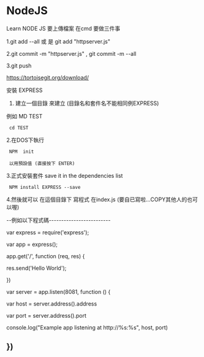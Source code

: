 # NodeJS
Learn NODE JS 
要上傳檔案 在cmd 要做三件事 

1.git add --all 或 是 git add "httpserver.js"

2.git commit -m "httpserver.js" , git commit -m --all

3.git push

https://tortoisegit.org/download/


安裝 EXPRESS 
1. 建立一個目錄 來建立  (目錄名和套件名不能相同例EXPRESS)

例如 MD TEST

     cd TEST
     
2.在DOS下執行      

     NPM  init 
     
     以用預設值 (直接按下 ENTER)
     
3.正式安裝套件 save it in the dependencies list

     NPM install EXPRESS --save
     
4.然後就可以 在這個目錄下 寫程式 在index.js (要自已寫啦...COPY其他人的也可以喔)

--例如以下程式碼-------------------------

var express = require('express');

var app = express();


app.get('/', function (req, res) {

   res.send('Hello World');
   
})

var server = app.listen(8081, function () {

   var host = server.address().address
   
   var port = server.address().port
   
   
   console.log("Example app listening at http://%s:%s", host, port)
   
})
 -----------------------------------
 
     
     

